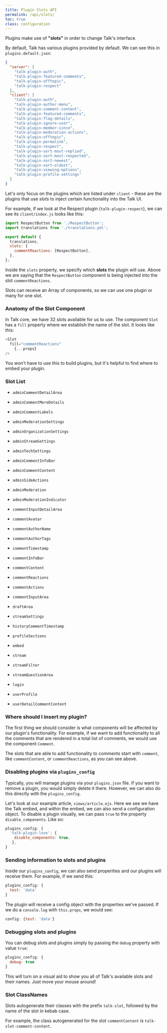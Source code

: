```yaml
---
title: Plugin Slots API
permalink: /api/slots/
toc: true
class: configuration
---
```


Plugins make use of **"slots"** in order to change Talk's interface.

By default, Talk has various plugins provided by default. We can see this in `plugins.default.json`: 

```json
{
  "server": [
    "talk-plugin-auth",
    "talk-plugin-featured-comments",
    "talk-plugin-offtopic",
    "talk-plugin-respect"
  ],
  "client": [
    "talk-plugin-auth",
    "talk-plugin-author-menu",
    "talk-plugin-comment-content",
    "talk-plugin-featured-comments",
    "talk-plugin-flag-details",
    "talk-plugin-ignore-user",
    "talk-plugin-member-since",
    "talk-plugin-moderation-actions",
    "talk-plugin-offtopic",
    "talk-plugin-permalink",
    "talk-plugin-respect",
    "talk-plugin-sort-most-replied",
    "talk-plugin-sort-most-respected",
    "talk-plugin-sort-newest",
    "talk-plugin-sort-oldest",
    "talk-plugin-viewing-options",
    "talk-plugin-profile-settings"
  ]
}
```

Let's only focus on the plugins which are listed under `client` - these are the plugins that use *slots* to inject certain functionality into the Talk UI.

For example, if we look at the Respect plugin (`talk-plugin-respect`), we can see its `client/index.js` looks like this:


```js
import RespectButton from './RespectButton';
import translations from './translations.yml';

export default {
  translations,
  slots: {
    commentReactions: [RespectButton],
  },
};

```

Inside the `slots` property, we specify which **slots** the plugin will use. Above we are saying that the `RespectButton` component is being injected into the slot `commentReactions`.

Slots can receive an Array of components, so we can use one plugin or many for one slot.

### Anatomy of the Slot Component

In Talk core, we have 32 slots available for us to use. The component `Slot` has a `fill` property where we establish the name of the slot. It looks like this:


```js
<Slot 
  fill="commentReactions"
	{...props}
/>
```

You won't have to use this to build plugins, but it's helpful to find where to embed your plugin.

### Slot List

* `adminCommentDetailArea`
* `adminCommentMoreDetails`
* `adminCommentLabels`
* `adminModerationSettings`
* `adminOrganizationSettings`
* `adminStreamSettings`
* `adminTechSettings`
* `adminCommentInfoBar`
* `adminCommentContent`
* `adminSideActions`
* `adminModeration`
* `adminModerationIndicator`

* `commentInputDetailArea`
* `commentAvatar`
* `commentAuthorName`
* `commentAuthorTags`
* `commentTimestamp`
* `commentInfoBar`
* `commentContent`
* `commentReactions`
* `commentActions`
* `commentInputArea`

* `draftArea`
* `streamSettings`
* `historyCommentTimestamp`
* `profileSections`
* `embed`
* `stream`
* `streamFilter`
* `streamQuestionArea`
* `login`
* `userProfile`
* `userDetailCommentContent`

### Where should I insert my plugin?

The first thing we should consider is what components will be affected by our plugin's functionality. For example, if we want to add functionality to all the comments that are rendered in a total list of comments, we would use the component `Comment`.

The slots that are able to add functionality to comments start with `comment`, like `commentContent`, or `commentReactions`, as you can see above.

### Disabling plugins via `plugins_config`

Typically, you will manage plugins via your `plugins.json` file. If you want to remove a plugin, you would simply delete it there. However, we can also do this directly with the `plugins_config`.

Let's look at our example article, `views/article.ejs`. Here we see we have the Talk embed, and within the embed, we can also send a configuration object. To disable a plugin visually, we can pass `true` to the property `disable_components`. Like so:


```js 
plugins_config: {
  'talk-plugin-love': {
    disable_components: true,
   },
}
```

### Sending information to slots and plugins


Inside our `plugins_config`, we can also send properities and our plugins will receive them. For example, if we send this:

```js 
plugins_config: {
  test: 'data'
}
```

The plugin will receive a config object with the properties we've passed. If we do a `console.log` with `this.props`, we would see:

```js
config: {test: 'data'}
```

### Debugging slots and plugins


You can debug slots and plugins simply by passing the `debug` property with value `true`:


```js 
plugins_config: {
  debug: true
}
```

This will turn on a visual aid to show you all of Talk's available slots and their names. Just move your mouse around!

### Slot ClassNames

Slots autogenerate their classes with the prefix `talk-slot`, followed by the name of the slot in kebab case.

For example, the class autogenerated for the slot `commentContent` is `talk-slot-comment-content`.
